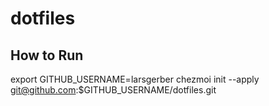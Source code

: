 # dotfiles

## How to Run
export GITHUB_USERNAME=larsgerber
chezmoi init --apply git@github.com:$GITHUB_USERNAME/dotfiles.git
